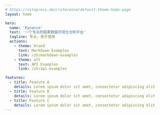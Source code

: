 ```yaml
---
# https://vitepress.dev/reference/default-theme-home-page
layout: home

hero:
  name: 'Kynance'
  text: '一个专业的股票数据可视化分析平台'
  tagline: 专业，易于使用
  actions:
    - theme: brand
      text: Markdown Examples
      link: /zh/markdown-examples
    - theme: alt
      text: API Examples
      link: /zh/api-examples

features:
  - title: Feature A
    details: Lorem ipsum dolor sit amet, consectetur adipiscing elit
  - title: Feature B
    details: Lorem ipsum dolor sit amet, consectetur adipiscing elit
  - title: Feature C
    details: Lorem ipsum dolor sit amet, consectetur adipiscing elit
---
```

